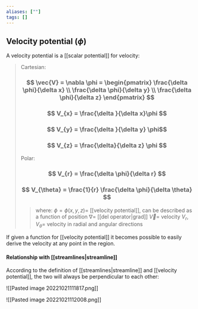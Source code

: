 ```yaml
---
aliases: [""]
tags: []
---
```


## Velocity potential ($\phi$)

A velocity potential is a [[scalar potential]] for velocity:

> Cartesian:
> ### $$ \vec{V} = \nabla \phi = \begin{pmatrix} \frac{\delta \phi}{\delta x}  \\ \frac{\delta \phi}{\delta y}  \\ \frac{\delta \phi}{\delta z} \end{pmatrix} $$ 
> ### $$ V_{x} = \frac{\delta }{\delta x}\phi $$ 
> ### $$ V_{y} = \frac{\delta }{\delta y} \phi$$ 
> ### $$ V_{z} = \frac{\delta}{\delta z} \phi $$ 
> Polar:
> ### $$ V_{r} = \frac{\delta \phi}{\delta r} $$
> ### $$ V_{\theta} = \frac{1}{r} \frac{\delta \phi}{\delta \theta} $$
>> where:
>> $\phi=\phi(x,y,z)=$ [[velocity potential]], can be described as a function of position
>> $\nabla=$ [[del operator|grad]]
>> $\vec{V}=$ velocity
>> $V_{r},V_{\theta}=$ velocity in radial and angular directions

If given a function for [[velocity potential]] it becomes possible to easily derive the velocity at any point in the region.

#### Relationship with [[streamlines|streamline]]

According to the definition of [[streamlines|streamline]] and [[velocity potential]], the two will always be perpendicular to each other:

![[Pasted image 20221021111817.png]]

![[Pasted image 20221021112008.png]]